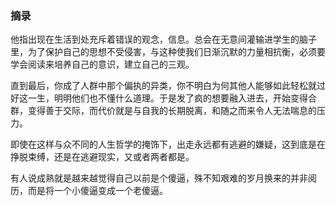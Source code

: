 ### 摘录


他指出现在生活到处充斥着错误的观念，信息。总会在无意间灌输进学生的脑子里，为了保护自己的思想不受侵害，与这种使我们日渐沉默的力量相抗衡，必须要学会阅读来培养自己的意识，建立自己的三观。



直到最后，你成了人群中那个偏执的异类，你不明白为何其他人能够如此轻松就过好这一生，明明他们也不懂什么道理。于是发了疯的想要融入进去，开始变得合群，变得善于交际，而代价就是与自我的长期脱离，和随之而来令人无法喘息的压力。



即使在这样与众不同的人生哲学的掩饰下，出走永远都有逃避的嫌疑，这到底是在挣脱束缚，还是在逃避现实，又或者两者都是。



有人说成熟就是越来越觉得自己以前是个傻逼，殊不知艰难的岁月换来的并非阅历，而是将一个小傻逼变成一个老傻逼。